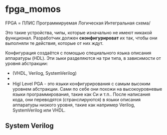 # fpga_momos

FPGA = ПЛИС
Программируемая Логическая Интегральная схема/

Это такие устройства, чипы, которые изначально не имеют никакой функционал. Разработчик должен <b>сконфигурироват</b> их так, чтобы они выполняли те действия, которые от них ждут.

Конфигурация создаётся с помощью специального языка описания аппаратуры (HDL). Эти зыки разделяются на три типа, в зависимости от уровня абстракции:
- (VHDL, Verilog, SystemVerilog)
-
- Higl Level PGA - это языки конфигурирования с самым высоким уровнем абстракции. Сами по себе они похожи на высокоуровневые языки программирования, такие как Си и т.п.. После написания кода, они переводятся (странслируются) в языки описания аппаратуры низкого уровня, такие как например Verilog, SystemVerilog или VHDL.




<H2>System Verilog</H2>
